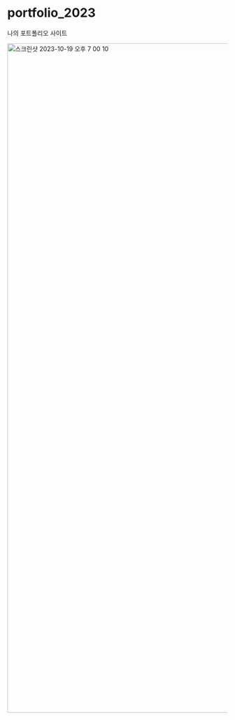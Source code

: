 # portfolio_2023
나의 포트폴리오 사이트

<img width="1532" alt="스크린샷 2023-10-19 오후 7 00 10" src="https://github.com/sjh709/portfolio_2023/assets/42454759/87e4338f-3788-409d-820d-167209367bb5">
